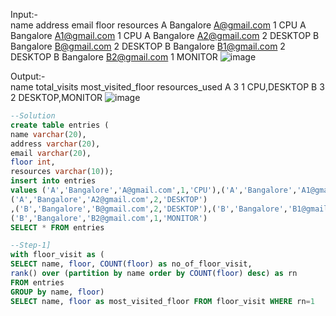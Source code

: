 Input:-				
name	address	email	floor	resources
A	Bangalore	A@gmail.com	1	CPU
A	Bangalore	A1@gmail.com	1	CPU
A	Bangalore	A2@gmail.com	2	DESKTOP
B	Bangalore	B@gmail.com	2	DESKTOP
B	Bangalore	B1@gmail.com	2	DESKTOP
B	Bangalore	B2@gmail.com	1	MONITOR
![image](https://github.com/onkarbankar111/SQL-Practice/assets/164195447/728078a2-6dd4-4f11-98f4-3c1bfb39fd76)


Output:-			
name	total_visits	most_visited_floor	resources_used
A	3	1	CPU,DESKTOP
B	3	2	DESKTOP,MONITOR
![image](https://github.com/onkarbankar111/SQL-Practice/assets/164195447/f68ca155-d896-43fe-8697-4ce7de24ccda)

```SQL
--Solution
create table entries ( 
name varchar(20),
address varchar(20),
email varchar(20),
floor int,
resources varchar(10));
insert into entries 
values ('A','Bangalore','A@gmail.com',1,'CPU'),('A','Bangalore','A1@gmail.com',1,'CPU'),
('A','Bangalore','A2@gmail.com',2,'DESKTOP')
,('B','Bangalore','B@gmail.com',2,'DESKTOP'),('B','Bangalore','B1@gmail.com',2,'DESKTOP'),
('B','Bangalore','B2@gmail.com',1,'MONITOR')
SELECT * FROM entries

--Step-1]
with floor_visit as (
SELECT name, floor, COUNT(floor) as no_of_floor_visit,
rank() over (partition by name order by COUNT(floor) desc) as rn
FROM entries
GROUP by name, floor) 
SELECT name, floor as most_visited_floor FROM floor_visit WHERE rn=1


```
